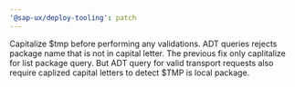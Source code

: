 ```yaml
---
'@sap-ux/deploy-tooling': patch
---
```


Capitalize $tmp before performing any validations. ADT queries rejects package name that is not in capital letter.
The previous fix only caplitalize for list package query. But ADT query for valid transport requests also require
caplized capital letters to detect $TMP is local package.

